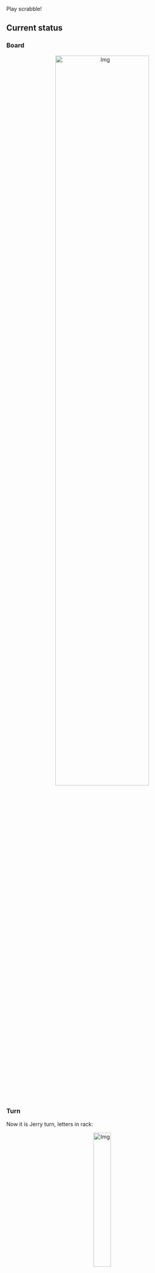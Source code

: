 
Play scrabble!
## Current status
### Board
<p align="center">
<img src="https://raw.githubusercontent.com/radosz99/radosz99/main/board.png" width=70% alt="Img"/>
    </p>
    
### Turn
Now it is Jerry turn, letters in rack:
<p align="center">
<img src="https://raw.githubusercontent.com/radosz99/radosz99/main/rack.png" width=30% alt="Img"/>
</p>

### Game score
| Id | Player name | Points |
  | - | - | - |  
|0 | Tom | 244
|1 | Jerry | 326
## Make the move
Make the move and insert the letters by creating an [issue](https://github.com/radosz99/radosz99/issues/new?title=scrabble%7Cmove%7C7%3AA%3ARIDE&body=Just+push+%27Submit+new+issue%27+or+update+with+your+move.) according to the rules or...

## Possibly best moves  
Are you sure? :smiling_imp: :smiling_imp: :smiling_imp:
<details>
  <summary>Spoiler warning!</summary>
  
  | Id | Move | Issue link | Points |
  | - | - | - | - |  
|1| F:9:zek | [scrabble&#124;move&#124;F:9:zek](https://github.com/radosz99/radosz99/issues/new?title=scrabble%7Cmove%7CF%3A9%3Azek&body=Just+push+%27Submit+new+issue%27+or+update+with+your+move.) | 36 
|2| 9:C:gazy | [scrabble&#124;move&#124;9:C:gazy](https://github.com/radosz99/radosz99/issues/new?title=scrabble%7Cmove%7C9%3AC%3Agazy&body=Just+push+%27Submit+new+issue%27+or+update+with+your+move.) | 25 
|3| 6:F:azo | [scrabble&#124;move&#124;6:F:azo](https://github.com/radosz99/radosz99/issues/new?title=scrabble%7Cmove%7C6%3AF%3Aazo&body=Just+push+%27Submit+new+issue%27+or+update+with+your+move.) | 22 
|4| 6:G:zo | [scrabble&#124;move&#124;6:G:zo](https://github.com/radosz99/radosz99/issues/new?title=scrabble%7Cmove%7C6%3AG%3Azo&body=Just+push+%27Submit+new+issue%27+or+update+with+your+move.) | 21 
|5| 8:G:ze | [scrabble&#124;move&#124;8:G:ze](https://github.com/radosz99/radosz99/issues/new?title=scrabble%7Cmove%7C8%3AG%3Aze&body=Just+push+%27Submit+new+issue%27+or+update+with+your+move.) | 21 
|6| F:9:yak | [scrabble&#124;move&#124;F:9:yak](https://github.com/radosz99/radosz99/issues/new?title=scrabble%7Cmove%7CF%3A9%3Ayak&body=Just+push+%27Submit+new+issue%27+or+update+with+your+move.) | 18 
|7| 10:A:azym | [scrabble&#124;move&#124;10:A:azym](https://github.com/radosz99/radosz99/issues/new?title=scrabble%7Cmove%7C10%3AA%3Aazym&body=Just+push+%27Submit+new+issue%27+or+update+with+your+move.) | 18 
|8| 9:C:gaze | [scrabble&#124;move&#124;9:C:gaze](https://github.com/radosz99/radosz99/issues/new?title=scrabble%7Cmove%7C9%3AC%3Agaze&body=Just+push+%27Submit+new+issue%27+or+update+with+your+move.) | 16 
|9| 9:C:zag | [scrabble&#124;move&#124;9:C:zag](https://github.com/radosz99/radosz99/issues/new?title=scrabble%7Cmove%7C9%3AC%3Azag&body=Just+push+%27Submit+new+issue%27+or+update+with+your+move.) | 13 
|10| 8:F:zee | [scrabble&#124;move&#124;8:F:zee](https://github.com/radosz99/radosz99/issues/new?title=scrabble%7Cmove%7C8%3AF%3Azee&body=Just+push+%27Submit+new+issue%27+or+update+with+your+move.) | 13 
</details>
    
## Latest moves

| Id | Type | Move / Letters to replace | Created words / New letters | Date | Points | Player | Who |
| - | - | - | - | - | - | - | - |
|20| INSERT | M:6:vego | ['VEGO'] | 11/24/2022, 13:29:12 | 14 | Tom | [radosz99](github.com/radosz99) |
|19| INSERT | 0:C:fanion | ['FANION'] | 11/24/2022, 13:27:12 | 27 | Jerry | [radosz99](github.com/radosz99) |
|18| INSERT | 4:D:raxed | ['RAXED'] | 11/24/2022, 13:25:46 | 26 | Tom | [radosz99](github.com/radosz99) |
|17| INSERT | D:0:antar | ['ANTAR'] | 11/24/2022, 13:24:54 | 12 | Jerry | [radosz99](github.com/radosz99) |
|16| INSERT | 2:B:outdid | ['OUTDID'] | 11/24/2022, 13:24:00 | 20 | Tom | [radosz99](github.com/radosz99) |
|15| INSERT | B:1:vortical | ['VORTICAL'] | 11/24/2022, 13:23:20 | 80 | Jerry | [radosz99](github.com/radosz99) |
|14| INSERT | 7:A:tanh | ['TANH'] | 11/24/2022, 13:22:40 | 21 | Tom | [radosz99](github.com/radosz99) |
|13| INSERT | D:6:ihrams | ['IHRAMS'] | 11/24/2022, 13:21:48 | 15 | Jerry | [radosz99](github.com/radosz99) |
|12| INSERT | 11:D:sokah | ['SOKAH'] | 11/24/2022, 13:21:05 | 24 | Tom | [radosz99](github.com/radosz99) |
|11| INSERT | H:10:thali | ['THALI'] | 11/24/2022, 13:14:44 | 36 | Jerry | [radosz99](github.com/radosz99) |
|10| INSERT | 13:F:belie | ['BELIE'] | 11/24/2022, 12:59:00 | 13 | Tom | [radosz99](github.com/radosz99) |
|9| INSERT | J:12:eel | ['EEL'] | 11/24/2022, 12:57:25 | 5 | Jerry | [radosz99](github.com/radosz99) |
|8| INSERT | 14:J:loupen | ['LOUPEN'] | 11/24/2022, 12:55:43 | 27 | Tom | [radosz99](github.com/radosz99) |
|7| INSERT | M:11:quep | ['QUEP'] | 11/24/2022, 12:29:51 | 30 | Jerry | [radosz99](github.com/radosz99) |
|6| INSERT | 11:K:suq | ['SUQ'] | 11/24/2022, 12:27:31 | 24 | Tom | [radosz99](github.com/radosz99) |
|5| INSERT | O:6:toison | ['TOISON'] | 11/24/2022, 12:26:55 | 21 | Jerry | [radosz99](github.com/radosz99) |
|4| INSERT | 9:J:decoys | ['DECOYS'] | 11/24/2022, 12:24:38 | 24 | Tom | [radosz99](github.com/radosz99) |
|3| INSERT | H:6:owe | ['OWE'] | 11/24/2022, 12:06:20 | 6 | Jerry | [radosz99](github.com/radosz99) |
|2| INSERT | 5:J:jaw | ['JAW'] | 11/24/2022, 12:05:11 | 29 | Tom | [radosz99](github.com/radosz99) |
|1| INSERT | K:4:garbless | ['GARBLESS'] | 11/24/2022, 12:01:06 | 94 | Jerry | [radosz99](github.com/radosz99) |
|0| INSERT | 7:H:wemb | ['WEMB'] | 11/24/2022, 11:59:20 | 22 | Tom | [radosz99](github.com/radosz99) |